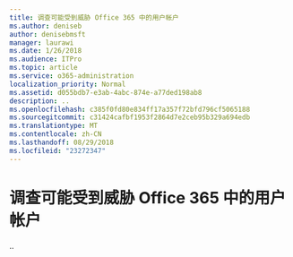 ```yaml
---
title: 调查可能受到威胁 Office 365 中的用户帐户
ms.author: deniseb
author: denisebmsft
manager: laurawi
ms.date: 1/26/2018
ms.audience: ITPro
ms.topic: article
ms.service: o365-administration
localization_priority: Normal
ms.assetid: d055bdb7-e3ab-4abc-874e-a77ded198ab8
description: ..
ms.openlocfilehash: c385f0fd80e834ff17a357f72bfd796cf5065188
ms.sourcegitcommit: c31424cafbf1953f2864d7e2ceb95b329a694edb
ms.translationtype: MT
ms.contentlocale: zh-CN
ms.lasthandoff: 08/29/2018
ms.locfileid: "23272347"
---
```

# <a name="investigate-a-user-account-that-might-be-compromised-in-office-365"></a>调查可能受到威胁 Office 365 中的用户帐户

..
  

